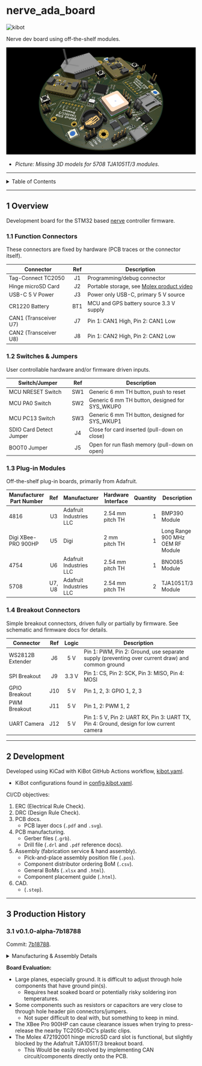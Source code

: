 # nerve_ada_board

![kibot](https://github.com/danielljeon/nerve_ada_board/actions/workflows/kibot.yaml/badge.svg)

Nerve dev board using off-the-shelf modules.

![nerve_ada_board.png](docs/nerve_ada_board.png)

- _Picture: Missing 3D models for 5708 TJA1051T/3 modules._

---

<details markdown="1">
  <summary>Table of Contents</summary>

<!-- TOC -->
* [nerve_ada_board](#nerve_ada_board)
  * [1 Overview](#1-overview)
    * [1.1 Function Connectors](#11-function-connectors)
    * [1.2 Switches & Jumpers](#12-switches--jumpers)
    * [1.3 Plug-in Modules](#13-plug-in-modules)
    * [1.4 Breakout Connectors](#14-breakout-connectors)
  * [2 Development](#2-development)
  * [3 Production History](#3-production-history)
    * [3.1 v0.1.0-alpha-7b18788](#31-v010-alpha-7b18788)
<!-- TOC -->

</details>

---

## 1 Overview

Development board for the STM32
based [nerve](https://github.com/danielljeon/nerve) controller firmware.

### 1.1 Function Connectors

These connectors are fixed by hardware (PCB traces or the connector itself).

| Connector             | Ref | Description                                                                    |
|-----------------------|:---:|--------------------------------------------------------------------------------|
| Tag-Connect TC2050    | J1  | Programming/debug connector                                                    |
| Hinge microSD Card    | J2  | Portable storage, see [Molex product video](https://youtu.be/YY2V8z6UK7M?t=95) |
| USB-C 5 V Power       | J3  | Power only USB-C, primary 5 V source                                           |
| CR1220 Battery        | BT1 | MCU and GPS battery source 3.3 V supply                                        |
| CAN1 (Transceiver U7) | J7  | Pin 1: CAN1 High, Pin 2: CAN1 Low                                              |
| CAN2 (Transceiver U8) | J8  | Pin 1: CAN2 High, Pin 2: CAN2 Low                                              |

### 1.2 Switches & Jumpers

User controllable hardware and/or firmware driven inputs.

| Switch/Jumper           | Ref | Description                                    |
|-------------------------|:---:|------------------------------------------------|
| MCU NRESET Switch       | SW1 | Generic 6 mm TH button, push to reset          |
| MCU PA0 Switch          | SW2 | Generic 6 mm TH button, designed for SYS_WKUP0 |
| MCU PC13 Switch         | SW3 | Generic 6 mm TH button, designed for SYS_WKUP1 |
| SDIO Card Detect Jumper | J4  | Close for card inserted (pull-down on close)   |
| BOOT0 Jumper            | J5  | Open for run flash memory (pull-down on open)  |

### 1.3 Plug-in Modules

Off-the-shelf plug-in boards, primarily from Adafruit.

| Manufacturer Part Number |  Ref   | Manufacturer            | Hardware Interface | Quantity | Description                      |
|--------------------------|:------:|-------------------------|--------------------|---------:|----------------------------------|
| 4816                     |   U3   | Adafruit Industries LLC | 2.54 mm pitch TH   |        1 | BMP390 Module                    |
| Digi XBee-PRO 900HP      |   U5   | Digi                    | 2 mm pitch TH      |        1 | Long Range 900 MHz OEM RF Module |
| 4754                     |   U6   | Adafruit Industries LLC | 2.54 mm pitch TH   |        1 | BNO085 Module                    |
| 5708                     | U7, U8 | Adafruit Industries LLC | 2.54 mm pitch TH   |        2 | TJA1051T/3 Module                |

### 1.4 Breakout Connectors

Simple breakout connectors, driven fully or partially by firmware. See schematic
and firmware docs for details.

| Connector        | Ref | Logic | Description                                                                                     |
|------------------|:---:|:-----:|-------------------------------------------------------------------------------------------------|
| WS2812B Extender | J6  |  5 V  | Pin 1: PWM, Pin 2: Ground, use separate supply (preventing over current draw) and common ground |
| SPI Breakout     | J9  | 3.3 V | Pin 1: CS, Pin 2: SCK, Pin 3: MISO, Pin 4: MOSI                                                 |
| GPIO Breakout    | J10 |  5 V  | Pin 1, 2, 3: GPIO 1, 2, 3                                                                       |
| PWM Breakout     | J11 |  5 V  | Pin 1, 2: PWM 1, 2                                                                              |
| UART Camera      | J12 |  5 V  | Pin 1: 5 V, Pin 2: UART RX, Pin 3: UART TX, Pin 4: Ground, design for low current camera        |

---

## 2 Development

Developed using KiCad with KiBot GitHub Actions
workflow, [kibot.yaml](.github/workflows/kibot.yaml).

- KiBot configurations found in [config.kibot.yaml](config.kibot.yaml).

CI/CD objectives:

1. ERC (Electrical Rule Check).
2. DRC (Design Rule Check).
3. PCB docs.
    - PCB layer docs (`.pdf` and `.svg`).
4. PCB manufacturing.
    - Gerber files (`.grb`).
    - Drill file (`.drl` and `.pdf` reference docs).
5. Assembly (fabrication service & hand assembly).
    - Pick-and-place assembly position file (`.pos`).
    - Component distributor ordering BoM (`.csv`).
    - General BoMs (`.xlsx` and `.html`).
    - Component placement guide (`.html`).
6. CAD.
    - (`.step`).

---

## 3 Production History

### 3.1 v0.1.0-alpha-7b18788

Commit: [7b18788](https://github.com/danielljeon/nerve_ada_board/commit/7b187884c03f280627d8443d2d9cc163f4b6956e).

<details markdown="1">
  <summary>Manufacturing & Assembly Details</summary>

**Manufacturing Information:**

Production date: 2024-10-22.

- Manufacturer: JLCPCB.
- Order: PCB, stencil.
- PCB specs (non-default):
    - PCB quantity: 5.
    - Surface Finish: LeadFree HASL.
    - Impedance control stackup: `JLC041611-7628`.
        - Outer Copper Weight: 1 oz.
        - Inner Copper Weight: 1 oz.
- Stencil specs (non-default):
    - Stencil quantity: 1.
    - Custom size: 100 mm x 100 mm (matching PCB dimensions).

**Assembly Information:**

Assembly date: 2024-11-09 to 2024-11-13.

- Assembled PCB quantity: 2.
- Process:
    - Stencil solder paste print by hand & soldering iron.
        - Solder paste: Chip Quik TS391LT `Bi57.6Sn42Ag0.4`.
    - SMD pick-and-place by hand.
    - Reflow with oven.
        - Roughly correct temperatures to solder paste docs.
        - Approximately doubled soak time due to oven limitations.

1. PCB 1 Notes:
    - Components: All placed except for GPS.
    - Damage to though holes for connector J4 mostly on bottom side.
        - First assembly was unsatisfactory.
        - Attempt to remove solder to reassemble header pins resulted in damage
          from aggressive force with the soldering iron.
        - Final result was functional, but the board damage remains on bottom
          side.
            - Suggested correction: heat soak the board, note also left in board
              evaluation section of this writeup.
        - Continuity tests showed no issues after completion.
    - Bridged pins on the U2 (STM32F446RE).
        - Likely too much solder paste and less than ideal definition of the
          printed solder paste.
        - Resolved with flux and reheat with soldering iron as well as use of
          solder wick.
            - Suggested correction: Cleaner swipe of the stencil with less
              solder paste.
2. PCB 2 Notes:
    - Components: All placed.
    - Misplacement of U2 (STM32F446RE).
        - Component shifted seemingly during reflow, some sides of the MCU had
          short or unconnected pins.
        - There was likely too much solder as well as potential misalignment
          during the pick-and-place by hand.
        - Attempts were made to reposition the component.
        - Some solder mask was removed near the pads, however no significant
          functional concerns were visible.
        - In order to limit potential damage to the board or components (
          particularly the expensive GPS module), the component was removed.
        - No pad damage was visible.
        - A replacement component was hand soldered with a soldering iron.
            - Suggested correction: Improve solder paste printing (again) and
              better hand placement. If too much paste was visible retry before
              any reflow. Perhaps, even holding the component in position with
              thin strips of kapton tape.
    - Bridged pins on the U9, U10 (TXB0104QPWRQ1).
        - Same details as U2 on PCB 1 (see above).
    - U4 GPS module solder joints are not visible (pads under component), but a
      continuity test of nets in every combination pair showed no shorts.

</details>


**Board Evaluation:**

- Large planes, especially ground. It is difficult to adjust through hole
  components that have ground pin(s).
    - Requires heat soaked board or potentially risky soldering iron
      temperatures.
- Some components such as resistors or capacitors are very close to through hole
  header pin connectors/jumpers.
    - Not super difficult to deal with, but something to keep in mind.
- The XBee Pro 900HP can cause clearance issues when trying to press-release the
  nearby TC2050-IDC's plastic clips.
- The Molex 472192001 hinge microSD card slot is functional, but slightly
  blocked by the Adafruit TJA1051T/3 breakout board.
    - This Would be easily resolved by implementing CAN circuit/components
      directly onto the PCB.
